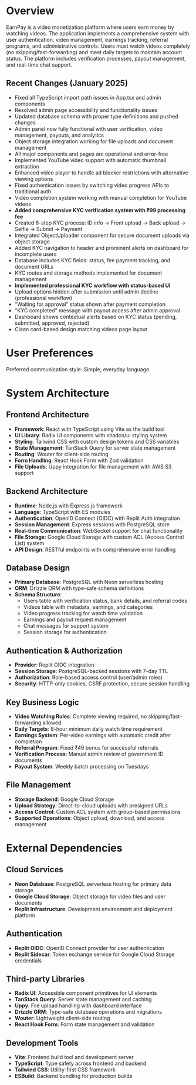 # Overview

EarnPay is a video monetization platform where users earn money by watching videos. The application implements a comprehensive system with user authentication, video management, earnings tracking, referral programs, and administrative controls. Users must watch videos completely (no skipping/fast-forwarding) and meet daily targets to maintain account status. The platform includes verification processes, payout management, and real-time chat support.

## Recent Changes (January 2025)
- Fixed all TypeScript import path issues in App.tsx and admin components
- Resolved admin page accessibility and functionality issues  
- Updated database schema with proper type definitions and pushed changes
- Admin panel now fully functional with user verification, video management, payouts, and analytics
- Object storage integration working for file uploads and document management
- All major components and pages are operational and error-free
- Implemented YouTube video support with automatic thumbnail extraction
- Enhanced video player to handle ad blocker restrictions with alternative viewing options
- Fixed authentication issues by switching video progress APIs to traditional auth
- Video completion system working with manual completion for YouTube videos
- **Added comprehensive KYC verification system with ₹99 processing fee**
- Created 6-step KYC process: ID info → Front upload → Back upload → Selfie → Submit → Payment
- Integrated ObjectUploader component for secure document uploads via object storage
- Added KYC navigation to header and prominent alerts on dashboard for incomplete users
- Database includes KYC fields: status, fee payment tracking, and document URLs
- KYC routes and storage methods implemented for document management
- **Implemented professional KYC workflow with status-based UI**
- Upload options hidden after submission until admin decline (professional workflow)
- "Waiting for approval" status shown after payment completion
- "KYC completed" message with payout access after admin approval
- Dashboard shows contextual alerts based on KYC status (pending, submitted, approved, rejected)
- Clean card-based design matching videos page layout

# User Preferences

Preferred communication style: Simple, everyday language.

# System Architecture

## Frontend Architecture
- **Framework**: React with TypeScript using Vite as the build tool
- **UI Library**: Radix UI components with shadcn/ui styling system
- **Styling**: Tailwind CSS with custom design tokens and CSS variables
- **State Management**: TanStack Query for server state management
- **Routing**: Wouter for client-side routing
- **Form Handling**: React Hook Form with Zod validation
- **File Uploads**: Uppy integration for file management with AWS S3 support

## Backend Architecture
- **Runtime**: Node.js with Express.js framework
- **Language**: TypeScript with ES modules
- **Authentication**: OpenID Connect (OIDC) with Replit Auth integration
- **Session Management**: Express sessions with PostgreSQL store
- **Real-time Communication**: WebSocket support for chat functionality
- **File Storage**: Google Cloud Storage with custom ACL (Access Control List) system
- **API Design**: RESTful endpoints with comprehensive error handling

## Database Design
- **Primary Database**: PostgreSQL with Neon serverless hosting
- **ORM**: Drizzle ORM with type-safe schema definitions
- **Schema Structure**:
  - Users table with verification status, bank details, and referral codes
  - Videos table with metadata, earnings, and categories
  - Video progress tracking for watch time validation
  - Earnings and payout request management
  - Chat messages for support system
  - Session storage for authentication

## Authentication & Authorization
- **Provider**: Replit OIDC integration
- **Session Storage**: PostgreSQL-backed sessions with 7-day TTL
- **Authorization**: Role-based access control (user/admin roles)
- **Security**: HTTP-only cookies, CSRF protection, secure session handling

## Key Business Logic
- **Video Watching Rules**: Complete viewing required, no skipping/fast-forwarding allowed
- **Daily Targets**: 8-hour minimum daily watch time requirement
- **Earnings System**: Per-video earnings with automatic credit after completion
- **Referral Program**: Fixed ₹49 bonus for successful referrals
- **Verification Process**: Manual admin review of government ID documents
- **Payout System**: Weekly batch processing on Tuesdays

## File Management
- **Storage Backend**: Google Cloud Storage
- **Upload Strategy**: Direct-to-cloud uploads with presigned URLs
- **Access Control**: Custom ACL system with group-based permissions
- **Supported Operations**: Object upload, download, and access management

# External Dependencies

## Cloud Services
- **Neon Database**: PostgreSQL serverless hosting for primary data storage
- **Google Cloud Storage**: Object storage for video files and user documents
- **Replit Infrastructure**: Development environment and deployment platform

## Authentication
- **Replit OIDC**: OpenID Connect provider for user authentication
- **Replit Sidecar**: Token exchange service for Google Cloud Storage credentials

## Third-party Libraries
- **Radix UI**: Accessible component primitives for UI elements
- **TanStack Query**: Server state management and caching
- **Uppy**: File upload handling with dashboard interface
- **Drizzle ORM**: Type-safe database operations and migrations
- **Wouter**: Lightweight client-side routing
- **React Hook Form**: Form state management and validation

## Development Tools
- **Vite**: Frontend build tool and development server
- **TypeScript**: Type safety across frontend and backend
- **Tailwind CSS**: Utility-first CSS framework
- **ESBuild**: Backend bundling for production builds